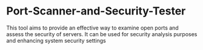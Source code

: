 # Port-Scanner-and-Security-Tester
This tool aims to provide an effective way to examine open ports and assess the security of servers. It can be used for security analysis purposes and enhancing system security settings
